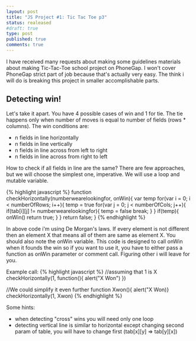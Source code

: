 ```yaml
---
layout: post
title: "JS Project #1: Tic Tac Toe p3"
status: realeased
#draft: true
type: post
published: true
comments: true
---
```


  I have received many requests about making some guidelines materials about making Tic-Tac-Toe school project on PhoneGap. I won't cover PhoneGap strict part of job because that's actually very easy. The think i will do is breaking this project in smaller accomplishable parts.
   
<!--more-->
 
   <h2> Detecting win! </h2>
   
Let's take it apart. You have 4 possible cases of win and 1 for tie. The tie happens only when number of moves is equal to number of fields (rows * columns). The win conditions are:

- n fields in line horizontally
- n fields in line vertically
- n fields in line across from left to right
- n fields in line across from right to left

How to check if all fields in line are the same? There are few approaches, but we will choose the simplest one, imperative. We will use a loop and mutable variable.

{% highlight javascript %}
function checkHorizontally(numberwearelookingfor, onWin){
  var temp
  for(var i = 0; i < numberOfRows; i++){
    temp = true
    for(var j = 0; j < numberOfCols; j++){
      if(tab[i][j] != numberwearelookingfor){
        temp = false
        break;
      }
    }
    if(temp){
      onWin()
      return true;
    }
  }
  return false;
}
{% endhighlight %}

In above code i'm using De Morgan's laws. If every element is not different then an element X that means all of them are same as element X. You should also note the onWin variable. This code is designed to call onWin when it founds the win so if you want to use it, you have to either pass a function as onWin parameter or comment call. Figuring other i will leave for you.


Example call:
{% highlight javascript %}
//assuming that 1 is X
checkHorizontally(1, function(){
  alert("X Won")
})

//We could simplify it even further
function Xwon(){ alert("X Won)}
checkHorizontally(1, Xwon)
{% endhighlight %}

Some hints:
- when detecting "cross" wins you will need only one loop
- detecting vertical line is similar to horizontal except changing second param of table, you will have to change first (tab[x][y] => tab[y][x])
